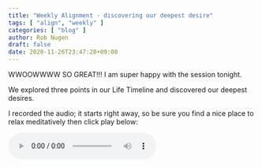```yaml
---
title: "Weekly Alignment - discovering our deepest desire"
tags: [ "align", "weekly" ]
categories: [ "blog" ]
author: Rob Nugen
draft: false
date: 2020-11-26T23:47:28+09:00
---
```


WWOOWWWW  SO GREAT!!!  I am super happy with the session tonight.

We explored three points in our Life Timeline and discovered our
deepest desires.

I recorded the audio; it starts right away, so be sure you find a nice
place to relax meditatively then click play below:

<audio controls>
<source src="//b.robnugen.com/rob/presentations/weekly-alignments/2020/2020_nov_26_explore_three_points_in_your_life_time_line.ogg" type="audio/ogg">
<source src="//b.robnugen.com/rob/presentations/weekly-alignments/2020/2020_nov_26_explore_three_points_in_your_life_time_line.mp3" type="audio/mpeg">
Your browser does not support this content.
</audio>
